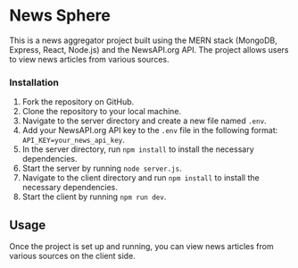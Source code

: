 # News Sphere

This is a news aggregator project built using the MERN stack (MongoDB, Express, React, Node.js) and the NewsAPI.org API. The project allows users to view news articles from various sources.

### Installation

1. Fork the repository on GitHub.
2. Clone the repository to your local machine.
3. Navigate to the server directory and create a new file named `.env`.
4. Add your NewsAPI.org API key to the `.env` file in the following format: `API_KEY=your_news_api_key`.
5. In the server directory, run `npm install` to install the necessary dependencies.
6. Start the server by running `node server.js`.
7. Navigate to the client directory and run `npm install` to install the necessary dependencies.
8. Start the client by running `npm run dev`.

## Usage

Once the project is set up and running, you can view news articles from various sources on the client side.
